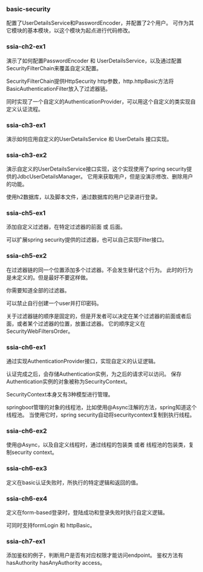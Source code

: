 ### basic-security
配置了UserDetailsService和PasswordEncoder，并配置了2个用户。
可作为其它模块的基本模块，以这个模块为起点进行代码修改。

### ssia-ch2-ex1
演示了如何配置PasswordEncoder 和 UserDetailsService，以及通过配置SecurityFilterChain来覆盖自定义配置。

SecurityFilterChain提供HttpSecurity http参数，http.httpBasic方法将BasicAuthenticationFilter放入了过滤器链。

同时实现了一个自定义的AuthenticationProvider，可以用这个自定义的类实现自定义认证流程。

### ssia-ch3-ex1
演示如何应用自定义的UserDetailsService 和 UserDetails 接口实现。

### ssia-ch3-ex2
演示自定义的UserDetailsService接口实现，这个实现使用了spring security提供的JdbcUserDetailsManager。
它用来获取用户，但是没演示修改、删除用户的功能。

使用h2数据库，以及脚本文件，通过数据库的用户记录进行登录。

### ssia-ch5-ex1
添加自定义过滤器，在特定过滤器的前面 或 后面。

可以扩展spring security提供的过滤器，也可以自己实现Filter接口。

### ssia-ch5-ex2
在过滤器链的同一个位置添加多个过滤器。不会发生替代这个行为。
此时的行为是未定义的。但是最好不要这样做。

你需要知道全部的过滤器。

可以禁止自行创建一个user并打印密码。

关于过滤器链的顺序是固定的，但是开发者可以决定在某个过滤器的前面或者后面，或者某个过滤器的位置，放置过滤器。
它的顺序定义在SecurityWebFiltersOrder。

### ssia-ch6-ex1
通过实现AuthenticationProvider接口，实现自定义的认证逻辑。

认证完成之后，会存储Authentication实例，为之后的请求可以访问。
保存Authentication实例的对象被称为SecurityContext。

SecurityContext本身又有3种模型进行管理。

springboot管理的对象的线程池，比如使用@Async注解的方法，spring知道这个线程池。
当使用它时，spring security自动将securitycontext复制到执行线程。

### ssia-ch6-ex2
使用@Async，以及自定义线程时，通过线程的包装类 或者 线程池的包装类，复制security context。

### ssia-ch6-ex3
定义在basic认证失败时，所执行的特定逻辑和返回的值。

### ssia-ch6-ex4
定义在form-based登录时，登陆成功和登录失败时执行自定义逻辑。

可同时支持formLogin 和 httpBasic。

### ssia-ch7-ex1
添加鉴权的例子，判断用户是否有对应权限才能访问endpoint。
鉴权方法有hasAuthority hasAnyAuthority access。

